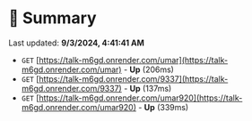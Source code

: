 # 📖 Summary
Last updated: **9/3/2024, 4:41:41 AM**

- `GET` [https://talk-m6gd.onrender.com/umar](https://talk-m6gd.onrender.com/umar) - **Up** (206ms)
- `GET` [https://talk-m6gd.onrender.com/9337](https://talk-m6gd.onrender.com/9337) - **Up** (137ms)
- `GET` [https://talk-m6gd.onrender.com/umar920](https://talk-m6gd.onrender.com/umar920) - **Up** (339ms)
